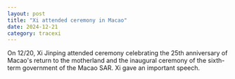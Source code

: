 ```yaml
---
layout: post
title: "Xi attended ceremony in Macao"
date: 2024-12-21
category: tracexi
---
```


On 12/20, Xi Jinping attended ceremony celebrating the 25th anniversary of Macao's return to the motherland and the inaugural ceremony of the sixth-term government of the Macao SAR. Xi gave an important speech.

